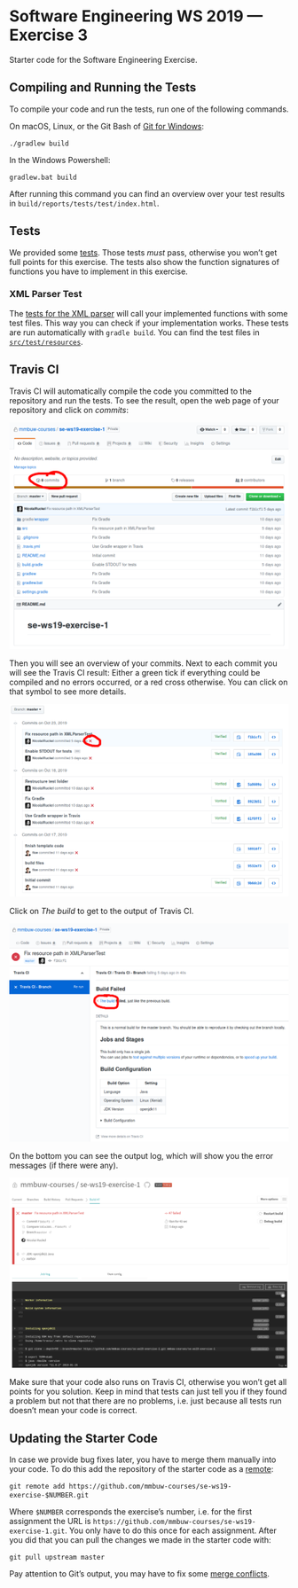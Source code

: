 # Software Engineering WS 2019 — Exercise 3
Starter code for the Software Engineering Exercise.

## Compiling and Running the Tests
To compile your code and run the tests, run one of the following commands.

On macOS, Linux, or the Git Bash of [Git for Windows][gitforwindows]:

    ./gradlew build

In the Windows Powershell:

    gradlew.bat build

After running this command you can find an overview over your test results in
`build/reports/tests/test/index.html`.

## Tests
We provided some [tests](src/test/java/exercise/). Those tests *must* pass,
otherwise you won’t get full points for this exercise. The tests also show the
function signatures of functions you have to implement in this exercise.

### XML Parser Test
The [tests for the XML parser](src/test/java/exercise/XMLParserTest.java) will
call your implemented functions with some test files. This way you can check if
your implementation works. These tests are run automatically with `gradle
build`.
You can find the test files in [`src/test/resources`](src/test/resources).

## Travis CI
Travis CI will automatically compile the code you committed to the repository
and run the tests. To see the result, open the web page of your repository and
click on *commits*:

![Repository overview](images/travis1.png)

Then you will see an overview of your commits. Next to each commit you will see
the Travis CI result: Either a green tick if everything could be compiled and no
errors occurred, or a red cross otherwise. You can click on that symbol to see
more details.

![Commit overview](images/travis2.png)

Click on *The build* to get to the output of Travis CI.

![Travis CI overview](images/travis3.png)

On the bottom you can see the output log, which will show you the error messages
(if there were any).

![Travis CI build](images/travis4.png)

Make sure that your code also runs on Travis CI, otherwise you won’t get all
points for you solution. Keep in mind that tests can just tell you if they found
a problem but not that there are no problems, i.e. just because all tests run
doesn’t mean your code is correct.

## Updating the Starter Code
In case we provide bug fixes later, you have to merge them manually into your
code. To do this add the repository of the starter code as a
[remote][git-remote]:

    git remote add https://github.com/mmbuw-courses/se-ws19-exercise-$NUMBER.git

Where `$NUMBER` corresponds the exercise’s number, i.e. for the first assignment
the URL is `https://github.com/mmbuw-courses/se-ws19-exercise-1.git`.
You only have to do this once for each assignment.
After you did that you can pull the changes we made in the starter code with:

    git pull upstream master

Pay attention to Git’s output, you may have to fix some [merge
conflicts][git-merge-conflicts].

[gitforwindows]: https://gitforwindows.org/
[git-remote]: https://git-scm.com/docs/git-remote
[git-merge-conflicts]: https://git-scm.com/docs/git-merge#_how_conflicts_are_presented
